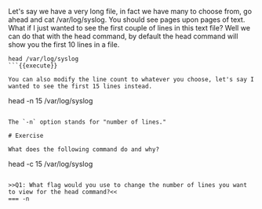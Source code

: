 Let's say we have a very long file, in fact we have many to choose from, go ahead and cat /var/log/syslog. You should see pages upon pages of text. What if I just wanted to see the first couple of lines in this text file? Well we can do that with the head command, by default the head command will show you the first 10 lines in a file.

```
head /var/log/syslog
```{{execute}}

You can also modify the line count to whatever you choose, let's say I wanted to see the first 15 lines instead. 

```
head -n 15 /var/log/syslog
```{{execute}}

The `-n` option stands for "number of lines."

# Exercise

What does the following command do and why? 

```
head -c 15 /var/log/syslog
```{{execute}}

>>Q1: What flag would you use to change the number of lines you want to view for the head command?<<
=== -n
